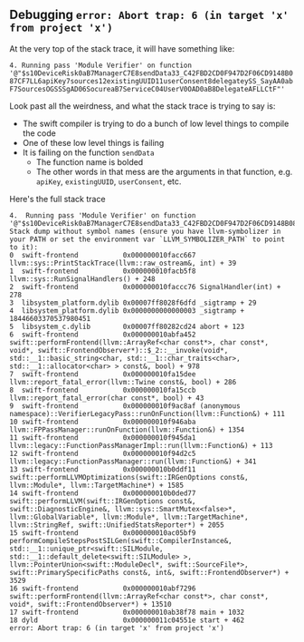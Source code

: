 ## Debugging `error: Abort trap: 6 (in target 'x' from project 'x')`

At the very top of the stack trace, it will have something like:

`4.	Running pass 'Module Verifier' on function '@"$s10DeviceRisk0aB7ManagerC7E8sendData33_C42FBD2CD0F947D2F06CD9148B087CF7LL6apiKey7sources12existingUUID11userConsent8delegateySS_SayAA0abF7SourcesOGSSSgAD06SocureaB7ServiceC04UserV0OAD0aB8DelegateAFLLCtF"'`

Look past all the weirdness, and what the stack trace is trying to say is:
* The swift compiler is trying to do a bunch of low level things to compile the code
* One of these low level things is failing
* It is failing on the function `sendData`
  * The function name is bolded
  * The other words in that mess are the arguments in that function, e.g. `apiKey`, `existingUUID`, `userConsent`, etc.


Here's the full stack trace
```
4.	Running pass 'Module Verifier' on function '@"$s10DeviceRisk0aB7ManagerC7E8sendData33_C42FBD2CD0F947D2F06CD9148B087CF7LL6apiKey7sources12existingUUID11userConsent8delegateySS_SayAA0abF7SourcesOGSSSgAD06SocureaB7ServiceC04UserV0OAD0aB8DelegateAFLLCtF"'
Stack dump without symbol names (ensure you have llvm-symbolizer in your PATH or set the environment var `LLVM_SYMBOLIZER_PATH` to point to it):
0  swift-frontend           0x000000010facc667 llvm::sys::PrintStackTrace(llvm::raw_ostream&, int) + 39
1  swift-frontend           0x000000010facb5f8 llvm::sys::RunSignalHandlers() + 248
2  swift-frontend           0x000000010faccc76 SignalHandler(int) + 278
3  libsystem_platform.dylib 0x00007ff8028f6dfd _sigtramp + 29
4  libsystem_platform.dylib 0x0000000000000003 _sigtramp + 18446603370537980451
5  libsystem_c.dylib        0x00007ff80282cd24 abort + 123
6  swift-frontend           0x000000010abfa452 swift::performFrontend(llvm::ArrayRef<char const*>, char const*, void*, swift::FrontendObserver*)::$_2::__invoke(void*, std::__1::basic_string<char, std::__1::char_traits<char>, std::__1::allocator<char> > const&, bool) + 978
7  swift-frontend           0x000000010fa15dee llvm::report_fatal_error(llvm::Twine const&, bool) + 286
8  swift-frontend           0x000000010fa15ccb llvm::report_fatal_error(char const*, bool) + 43
9  swift-frontend           0x000000010f9ac8af (anonymous namespace)::VerifierLegacyPass::runOnFunction(llvm::Function&) + 111
10 swift-frontend           0x000000010f946aba llvm::FPPassManager::runOnFunction(llvm::Function&) + 1354
11 swift-frontend           0x000000010f945da1 llvm::legacy::FunctionPassManagerImpl::run(llvm::Function&) + 113
12 swift-frontend           0x000000010f94d2c5 llvm::legacy::FunctionPassManager::run(llvm::Function&) + 341
13 swift-frontend           0x000000010b0ddf11 swift::performLLVMOptimizations(swift::IRGenOptions const&, llvm::Module*, llvm::TargetMachine*) + 1585
14 swift-frontend           0x000000010b0ded77 swift::performLLVM(swift::IRGenOptions const&, swift::DiagnosticEngine&, llvm::sys::SmartMutex<false>*, llvm::GlobalVariable*, llvm::Module*, llvm::TargetMachine*, llvm::StringRef, swift::UnifiedStatsReporter*) + 2055
15 swift-frontend           0x000000010ac05bf9 performCompileStepsPostSILGen(swift::CompilerInstance&, std::__1::unique_ptr<swift::SILModule, std::__1::default_delete<swift::SILModule> >, llvm::PointerUnion<swift::ModuleDecl*, swift::SourceFile*>, swift::PrimarySpecificPaths const&, int&, swift::FrontendObserver*) + 3529
16 swift-frontend           0x000000010abf7296 swift::performFrontend(llvm::ArrayRef<char const*>, char const*, void*, swift::FrontendObserver*) + 13510
17 swift-frontend           0x000000010ab38f78 main + 1032
18 dyld                     0x000000011c04551e start + 462
error: Abort trap: 6 (in target 'x' from project 'x')
```